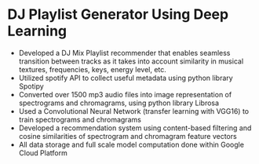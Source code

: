 # DJ Playlist Generator Using Deep Learning
- Developed a DJ Mix Playlist recommender that enables seamless transition between tracks as it takes into account similarity in musical textures, frequencies, keys, energy level, etc. 
- Utilized spotify API to collect useful metadata using python library Spotipy
- Converted over 1500 mp3 audio files into image representation of spectrograms and chromagrams, using python library Librosa
- Used a Convolutional Neural Network (transfer learning with VGG16) to train spectrograms and chromagrams
- Developed a recommendation system using content-based filtering and cosine similarities of spectrogram and chromagram feature vectors
- All data storage and full scale model computation done within Google Cloud Platform
